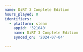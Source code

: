 ```yaml
---
name: DiRT 3 Complete Edition
hours_played: 0
identifiers:
  - platform: steam
    appid: '321040'
    name: DiRT 3 Complete Edition
    synced_on: '2024-07-04'

---
```

